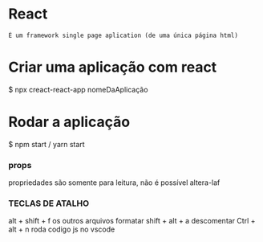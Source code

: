  
# React
    É um framework single page aplication (de uma única página html)

# Criar uma aplicação com react
$ npx creact-react-app nomeDaAplicação

# Rodar a aplicação
$ npm start / yarn start

### props  
propriedades são somente para leitura, não é possível altera-laf

### TECLAS DE ATALHO
 alt + shift + f os outros arquivos formatar
 shift + alt + a descomentar
 Ctrl + alt + n roda codigo js no vscode